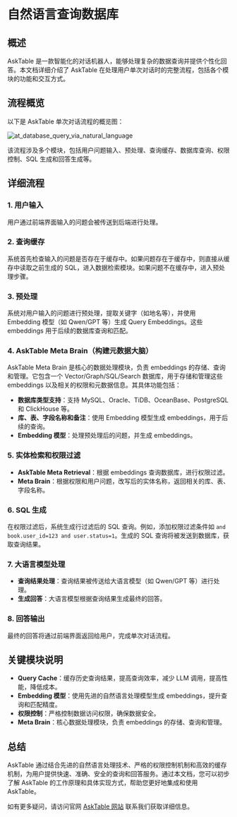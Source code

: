 # 自然语言查询数据库

## 概述
AskTable 是一款智能化的对话机器人，能够处理复杂的数据查询并提供个性化回答。本文档详细介绍了 AskTable 在处理用户单次对话时的完整流程，包括各个模块的功能和交互方式。

## 流程概览
以下是 AskTable 单次对话流程的概览图：


<div className="img-center xlarge">
  <img src="/img/asktable/at_database_query_via_natural_language.png" alt="at_database_query_via_natural_language" />
</div>


该流程涉及多个模块，包括用户问题输入、预处理、查询缓存、数据库查询、权限控制、SQL 生成和回答生成等。

## 详细流程

### 1. 用户输入
用户通过前端界面输入的问题会被传送到后端进行处理。

### 2. 查询缓存
系统首先检查输入的问题是否存在于缓存中。如果问题存在于缓存中，则直接从缓存中读取之前生成的 SQL，进入数据检索模块。如果问题不在缓存中，进入预处理步骤。

### 3. 预处理
系统对用户输入的问题进行预处理，提取关键字（如地名等），并使用 Embedding 模型（如 Qwen/GPT 等）生成 Query Embeddings。这些 embeddings 用于后续的数据库查询和匹配。

### 4. AskTable Meta Brain（构建元数据大脑）
AskTable Meta Brain 是核心的数据处理模块，负责 embeddings 的存储、查询和管理。它包含一个 Vector/Graph/SQL/Search 数据库，用于存储和管理这些 embeddings 以及相关的权限和元数据信息。其具体功能包括：
- **数据库类型支持**：支持 MySQL、Oracle、TiDB、OceanBase、PostgreSQL 和 ClickHouse 等。
- **库、表、字段名称和备注**：使用 Embedding 模型生成 embeddings，用于后续的查询。
- **Embedding 模型**：处理预处理后的问题，并生成 embeddings。

### 5. 实体检索和权限过滤
- **AskTable Meta Retrieval**：根据 embeddings 查询数据库，进行权限过滤。
- **Meta Brain**：根据权限和用户问题，改写后的实体名称，返回相关的库、表、字段名称。

### 6. SQL 生成
在权限过滤后，系统生成行过滤后的 SQL 查询。例如，添加权限过滤条件如 `and book.user_id=123 and user.status=1`。生成的 SQL 查询将被发送到数据库，获取查询结果。

### 7. 大语言模型处理
- **查询结果处理**：查询结果被传送给大语言模型（如 Qwen/GPT 等）进行处理。
- **生成回答**：大语言模型根据查询结果生成最终的回答。

### 8. 回答输出
最终的回答将通过前端界面返回给用户，完成单次对话流程。

## 关键模块说明
- **Query Cache**：缓存历史查询结果，提高查询效率，减少 LLM 调用，提高性能，降低成本。
- **Embedding 模型**：使用先进的自然语言处理模型生成 embeddings，提升查询和匹配精度。
- **权限控制**：严格控制数据访问权限，确保数据安全。
- **Meta Brain**：核心数据处理模块，负责 embeddings 的存储、查询和管理。

## 总结
AskTable 通过结合先进的自然语言处理技术、严格的权限控制机制和高效的缓存机制，为用户提供快速、准确、安全的查询和回答服务。通过本文档，您可以初步了解 AskTable 的工作原理和具体实现方式，帮助您更好地集成和使用 AskTable。

如有更多疑问，请访问官网 [AskTable 网站](https://asktable.com) 联系我们获取详细信息。

